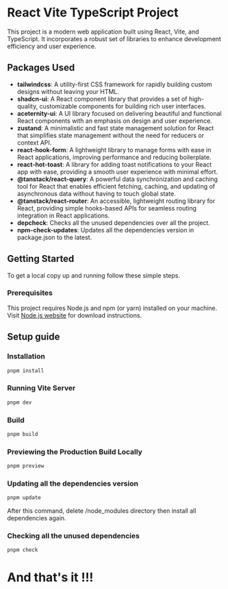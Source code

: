 # React Vite TypeScript Project

This project is a modern web application built using React, Vite, and TypeScript. It incorporates a robust set of libraries to enhance development efficiency and user experience.

## Packages Used

- **tailwindcss**: A utility-first CSS framework for rapidly building custom designs without leaving your HTML.
- **shadcn-ui**: A React component library that provides a set of high-quality, customizable components for building rich user interfaces.
- **aceternity-ui**: A UI library focused on delivering beautiful and functional React components with an emphasis on design and user experience.
- **zustand**: A minimalistic and fast state management solution for React that simplifies state management without the need for reducers or context API.
- **react-hook-form**: A lightweight library to manage forms with ease in React applications, improving performance and reducing boilerplate.
- **react-hot-toast**: A library for adding toast notifications to your React app with ease, providing a smooth user experience with minimal effort.
- **@tanstack/react-query**: A powerful data synchronization and caching tool for React that enables efficient fetching, caching, and updating of asynchronous data without having to touch global state.
- **@tanstack/react-router**: An accessible, lightweight routing library for React, providing simple hooks-based APIs for seamless routing integration in React applications.
- **depcheck**: Checks all the unused dependencies over all the project.
- **npm-check-updates**: Updates all the dependencies version in package.json to the latest. 

## Getting Started

To get a local copy up and running follow these simple steps.

### Prerequisites

This project requires Node.js and npm (or yarn) installed on your machine. Visit [Node.js website](https://nodejs.org/) for download instructions.

## Setup guide

### Installation

```sh
pnpm install
```

### Running Vite Server

```sh
pnpm dev
```

### Build

```sh
pnpm build
```

### Previewing the Production Build Locally

```sh
pnpm preview
```

### Updating all the dependencies version

```sh
pnpm update
```

After this command, delete /node_modules directory then install all dependencies again.

### Checking all the unused dependencies

```sh
pnpm check
```

# And that's it !!!
